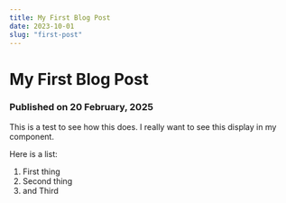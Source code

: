 ```yaml
---
title: My First Blog Post
date: 2023-10-01
slug: "first-post"
---
```


# My First Blog Post
### Published on 20 February, 2025

This is a test to see how this does.
I really want to see this display in my component.

Here is a list:
1. First thing
2. Second thing
3. and Third

